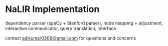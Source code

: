# NaLIR Implementation

dependency parser (spaCy + Stanford parser), node mapping + adjustment, interactive communicator, query translation, interface

contact adikumar0306@gmail.com for questions and concerns
